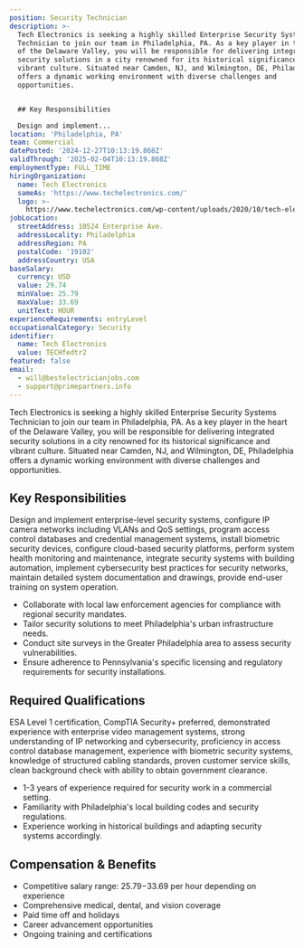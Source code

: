 ```yaml
---
position: Security Technician
description: >-
  Tech Electronics is seeking a highly skilled Enterprise Security Systems
  Technician to join our team in Philadelphia, PA. As a key player in the heart
  of the Delaware Valley, you will be responsible for delivering integrated
  security solutions in a city renowned for its historical significance and
  vibrant culture. Situated near Camden, NJ, and Wilmington, DE, Philadelphia
  offers a dynamic working environment with diverse challenges and
  opportunities.


  ## Key Responsibilities

  Design and implement...
location: 'Philadelphia, PA'
team: Commercial
datePosted: '2024-12-27T10:13:19.868Z'
validThrough: '2025-02-04T10:13:19.868Z'
employmentType: FULL_TIME
hiringOrganization:
  name: Tech Electronics
  sameAs: 'https://www.techelectronics.com/'
  logo: >-
    https://www.techelectronics.com/wp-content/uploads/2020/10/tech-electronics-logo.png
jobLocation:
  streetAddress: 10524 Enterprise Ave.
  addressLocality: Philadelphia
  addressRegion: PA
  postalCode: '19102'
  addressCountry: USA
baseSalary:
  currency: USD
  value: 29.74
  minValue: 25.79
  maxValue: 33.69
  unitText: HOUR
experienceRequirements: entryLevel
occupationalCategory: Security
identifier:
  name: Tech Electronics
  value: TECHfedtr2
featured: false
email:
  - will@bestelectricianjobs.com
  - support@primepartners.info
---
```




Tech Electronics is seeking a highly skilled Enterprise Security Systems Technician to join our team in Philadelphia, PA. As a key player in the heart of the Delaware Valley, you will be responsible for delivering integrated security solutions in a city renowned for its historical significance and vibrant culture. Situated near Camden, NJ, and Wilmington, DE, Philadelphia offers a dynamic working environment with diverse challenges and opportunities.

## Key Responsibilities
Design and implement enterprise-level security systems, configure IP camera networks including VLANs and QoS settings, program access control databases and credential management systems, install biometric security devices, configure cloud-based security platforms, perform system health monitoring and maintenance, integrate security systems with building automation, implement cybersecurity best practices for security networks, maintain detailed system documentation and drawings, provide end-user training on system operation.  
- Collaborate with local law enforcement agencies for compliance with regional security mandates.
- Tailor security solutions to meet Philadelphia's urban infrastructure needs.
- Conduct site surveys in the Greater Philadelphia area to assess security vulnerabilities.
- Ensure adherence to Pennsylvania's specific licensing and regulatory requirements for security installations.

## Required Qualifications
ESA Level 1 certification, CompTIA Security+ preferred, demonstrated experience with enterprise video management systems, strong understanding of IP networking and cybersecurity, proficiency in access control database management, experience with biometric security systems, knowledge of structured cabling standards, proven customer service skills, clean background check with ability to obtain government clearance.  
- 1-3 years of experience required for security work in a commercial setting.
- Familiarity with Philadelphia's local building codes and security regulations.
- Experience working in historical buildings and adapting security systems accordingly.

## Compensation & Benefits
- Competitive salary range: $25.79-$33.69 per hour depending on experience
- Comprehensive medical, dental, and vision coverage
- Paid time off and holidays
- Career advancement opportunities
- Ongoing training and certifications
